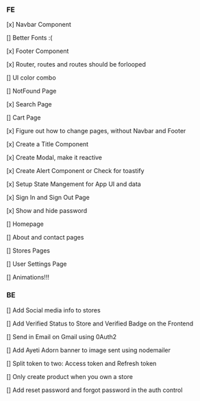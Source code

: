 ### FE
[x] Navbar Component

[] Better Fonts :(

[x] Footer Component

[x] Router, routes and routes should be forlooped

[] UI color combo

[] NotFound Page

[x] Search Page 

[] Cart Page

[x] Figure out how to change pages, without Navbar and Footer

[x] Create a Title Component 

[x] Create Modal, make it reactive

[x] Create Alert Component or Check for toastify

[x] Setup State Mangement for App UI and data

[x] Sign In and Sign Out Page

[x] Show and hide password

[] Homepage

[] About and contact pages

[] Stores Pages

[] User Settings Page

[] Animations!!!


### BE

[] Add Social media info to stores

[] Add Verified Status to Store and Verified Badge on the Frontend

[]  Send in Email on Gmail using 0Auth2

[] Add Ayeti Adorn banner to image sent using nodemailer

[] Split token to two: Access token and Refresh token

[] Only create product when you own a store

[] Add reset password and forgot password in the auth control